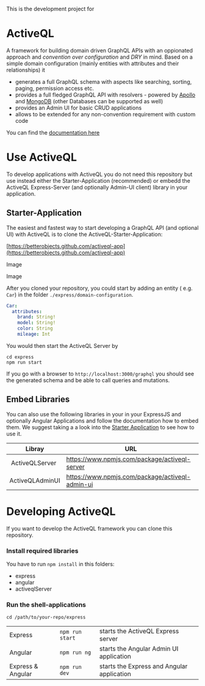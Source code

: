 This is the development project for 

# ActiveQL 

A framework for building domain driven GraphQL APIs with an oppionated approach and _convention over configuration_ and _DRY_ in mind. Based on a simple domain configuration (mainly entities with attributes and their relationships) it 

  * generates a full GraphQL schema with aspects like searching, sorting, paging, permission access etc.   
  * provides a full fledged GraphQL API with resolvers - powered by [Apollo](https://www.apollographql.com) and [MongoDB](https://www.mongodb.com) (other Databases can be supported as well)
  * provides an Admin UI for basic CRUD applications 
  * allows to be extended for any non-convention requirement with custom code

You can find the [documentation here](https://betterobjects.github.io/activeql/)

# Use ActiveQL

To develop applications with ActiveQL you do not need this repository but use instead either the Starter-Application (recommended) or embedd the ActiveQL Express-Server (and optionally Admin-UI client) library in your application.

## Starter-Application 

The easiest and fastest way to start developing a GraphQL API (and optional UI) with ActiveQL is to clone the ActiveQL-Starter-Application: 

[https://betterobjects.github.com/activeql-app](https://betterobjects.github.com/activeql-app)

Image

Image

After you cloned your repository, you could start by adding an entity ( e.g. `Car`) in the folder `./express/domain-configuration`.

```yaml
Car: 
  attributes: 
    brand: String!
    model: String!
    color: String
    mileage: Int
```

You would then start the ActiveQL Server by

```
cd express
npm run start
```

If you go with a browser to `http://localhost:3000/graphql` you should see the generated schema and be able to call queries and mutations. 


## Embed Libraries 

You can also use the following libraries in your in your ExpressJS and optionally Angular Applications and follow the documentation how to embed them. We suggest taking a a look into the [Starter Application](#starter-application.md) to see how to use it.

| Libray            | URL                                                 | 
| ----------------- | --------------------------------------------------- | 
| ActiveQLServer    | https://www.npmjs.com/package/activeql-server       |
| ActiveQLAdminUI   | https://www.npmjs.com/package/activeql-admin-ui     |


# Developing ActiveQL

If you want to develop the ActiveQL framework you can clone this repository.

### Install required libraries

You have to run `npm install` in this folders: 

  * express
  * angular
  * activeqlServer

### Run the shell-applications

`cd /path/to/your-repo/express`

|   |   |   |
| - | - | - |
| Express           | `npm run start` | starts the ActiveQL Express server       |
| Angular           | `npm run ng`    | starts the Angular Admin UI application       |
| Express & Angular | `npm run dev`   | starts the Express and Angular application    |

